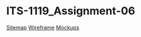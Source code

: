 # ITS-1119_Assignment-06
[Sitemap](https://www.gloomaps.com/zagiWeWKxa)
[Wireframe](https://drive.google.com/file/d/133SH3navo177uhs0NxsCDbOgZkLr0Kdx/view?usp=sharing)
[Mockups](https://www.figma.com/design/TmPtRIyMEl5xrb7IXfKcAy/pos-system-for-assignment-6?node-id=10-143&t=ry1W6bupa2dgxpn9-1)
